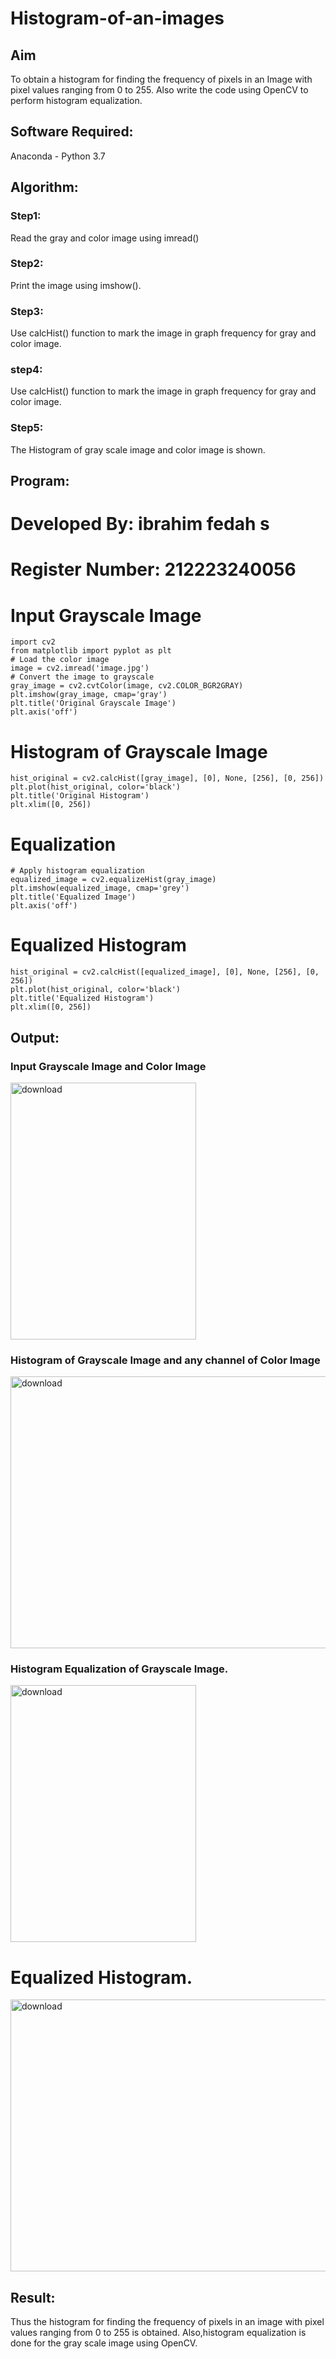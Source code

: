 # Histogram-of-an-images
## Aim
To obtain a histogram for finding the frequency of pixels in an Image with pixel values ranging from 0 to 255. Also write the code using OpenCV to perform histogram equalization.

## Software Required:
Anaconda - Python 3.7

## Algorithm:
### Step1:
Read the gray and color image using imread()

### Step2:
Print the image using imshow().

### Step3:
Use calcHist() function to mark the image in graph frequency for gray and color image.

### step4:
Use calcHist() function to mark the image in graph frequency for gray and color image.

### Step5:
The Histogram of gray scale image and color image is shown.


## Program:

# Developed By: ibrahim fedah s
# Register Number: 212223240056

# Input Grayscale Image
```
import cv2
from matplotlib import pyplot as plt
# Load the color image
image = cv2.imread('image.jpg')
# Convert the image to grayscale
gray_image = cv2.cvtColor(image, cv2.COLOR_BGR2GRAY)
plt.imshow(gray_image, cmap='gray')
plt.title('Original Grayscale Image')
plt.axis('off')

```
# Histogram of Grayscale Image
```
hist_original = cv2.calcHist([gray_image], [0], None, [256], [0, 256])
plt.plot(hist_original, color='black')
plt.title('Original Histogram')
plt.xlim([0, 256])
```
# Equalization
```
# Apply histogram equalization
equalized_image = cv2.equalizeHist(gray_image)
plt.imshow(equalized_image, cmap='grey')
plt.title('Equalized Image')
plt.axis('off')
```
# Equalized Histogram
```
hist_original = cv2.calcHist([equalized_image], [0], None, [256], [0, 256])
plt.plot(hist_original, color='black')
plt.title('Equalized Histogram')
plt.xlim([0, 256])
```

## Output:
### Input Grayscale Image and Color Image
<img width="297" height="411" alt="download" src="https://github.com/user-attachments/assets/bcb13a15-ecdc-48ef-aa87-65751a721a2c" />




### Histogram of Grayscale Image and any channel of Color Image
<img width="571" height="435" alt="download" src="https://github.com/user-attachments/assets/fc0343b4-7c7c-4913-9d07-bbc706898c16" />




### Histogram Equalization of Grayscale Image.
<img width="297" height="411" alt="download" src="https://github.com/user-attachments/assets/ac2d3c9c-cff4-4555-a5c3-49b2a8a4edab" />



# Equalized Histogram.
<img width="571" height="435" alt="download" src="https://github.com/user-attachments/assets/9cd046c0-489b-4cb3-b637-87cc7d0dcb8c" />



## Result: 
Thus the histogram for finding the frequency of pixels in an image with pixel values ranging from 0 to 255 is obtained. Also,histogram equalization is done for the gray scale image using OpenCV.
